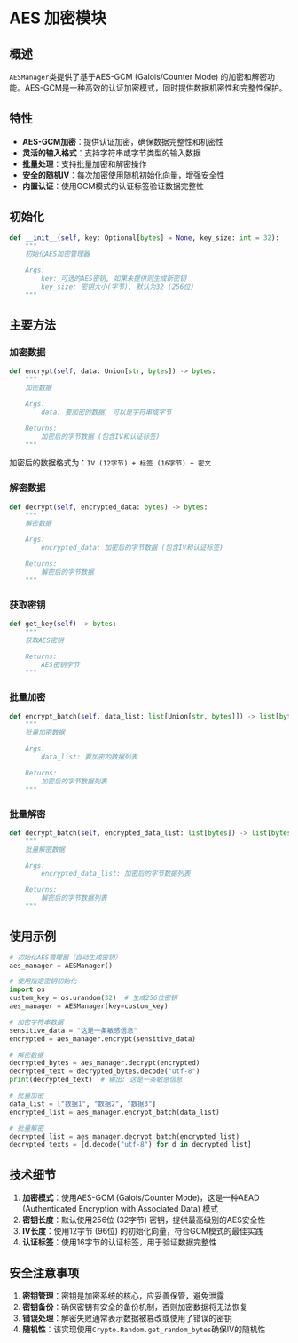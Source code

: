 # AES 加密模块

## 概述

`AESManager`类提供了基于AES-GCM (Galois/Counter Mode) 的加密和解密功能。AES-GCM是一种高效的认证加密模式，同时提供数据机密性和完整性保护。

## 特性

- **AES-GCM加密**：提供认证加密，确保数据完整性和机密性
- **灵活的输入格式**：支持字符串或字节类型的输入数据
- **批量处理**：支持批量加密和解密操作
- **安全的随机IV**：每次加密使用随机初始化向量，增强安全性
- **内置认证**：使用GCM模式的认证标签验证数据完整性

## 初始化

```python
def __init__(self, key: Optional[bytes] = None, key_size: int = 32):
    """
    初始化AES加密管理器

    Args:
        key: 可选的AES密钥, 如果未提供则生成新密钥
        key_size: 密钥大小(字节), 默认为32 (256位) 
    """
```

## 主要方法

### 加密数据

```python
def encrypt(self, data: Union[str, bytes]) -> bytes:
    """
    加密数据

    Args:
        data: 要加密的数据, 可以是字符串或字节

    Returns:
        加密后的字节数据 (包含IV和认证标签) 
    """
```

加密后的数据格式为：`IV (12字节) + 标签 (16字节) + 密文`

### 解密数据

```python
def decrypt(self, encrypted_data: bytes) -> bytes:
    """
    解密数据

    Args:
        encrypted_data: 加密后的字节数据 (包含IV和认证标签) 

    Returns:
        解密后的字节数据
    """
```

### 获取密钥

```python
def get_key(self) -> bytes:
    """
    获取AES密钥

    Returns:
        AES密钥字节
    """
```

### 批量加密

```python
def encrypt_batch(self, data_list: list[Union[str, bytes]]) -> list[bytes]:
    """
    批量加密数据

    Args:
        data_list: 要加密的数据列表

    Returns:
        加密后的字节数据列表
    """
```

### 批量解密

```python
def decrypt_batch(self, encrypted_data_list: list[bytes]) -> list[bytes]:
    """
    批量解密数据

    Args:
        encrypted_data_list: 加密后的字节数据列表

    Returns:
        解密后的字节数据列表
    """
```

## 使用示例

```python
# 初始化AES管理器（自动生成密钥）
aes_manager = AESManager()

# 使用指定密钥初始化
import os
custom_key = os.urandom(32)  # 生成256位密钥
aes_manager = AESManager(key=custom_key)

# 加密字符串数据
sensitive_data = "这是一条敏感信息"
encrypted = aes_manager.encrypt(sensitive_data)

# 解密数据
decrypted_bytes = aes_manager.decrypt(encrypted)
decrypted_text = decrypted_bytes.decode("utf-8")
print(decrypted_text)  # 输出: 这是一条敏感信息

# 批量加密
data_list = ["数据1", "数据2", "数据3"]
encrypted_list = aes_manager.encrypt_batch(data_list)

# 批量解密
decrypted_list = aes_manager.decrypt_batch(encrypted_list)
decrypted_texts = [d.decode("utf-8") for d in decrypted_list]
```

## 技术细节

1. **加密模式**：使用AES-GCM (Galois/Counter Mode)，这是一种AEAD (Authenticated Encryption with Associated Data) 模式
2. **密钥长度**：默认使用256位 (32字节) 密钥，提供最高级别的AES安全性
3. **IV长度**：使用12字节 (96位) 的初始化向量，符合GCM模式的最佳实践
4. **认证标签**：使用16字节的认证标签，用于验证数据完整性

## 安全注意事项

1. **密钥管理**：密钥是加密系统的核心，应妥善保管，避免泄露
2. **密钥备份**：确保密钥有安全的备份机制，否则加密数据将无法恢复
3. **错误处理**：解密失败通常表示数据被篡改或使用了错误的密钥
4. **随机性**：该实现使用`Crypto.Random.get_random_bytes`确保IV的随机性
